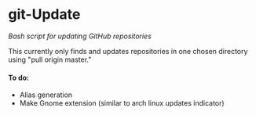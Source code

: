 # git-Update
*Bash script for updating GitHub repositories*

This currently only finds and updates repositories in one chosen directory using "pull origin master."

#### To do:
* Alias generation
* Make Gnome extension (similar to arch linux updates indicator)

